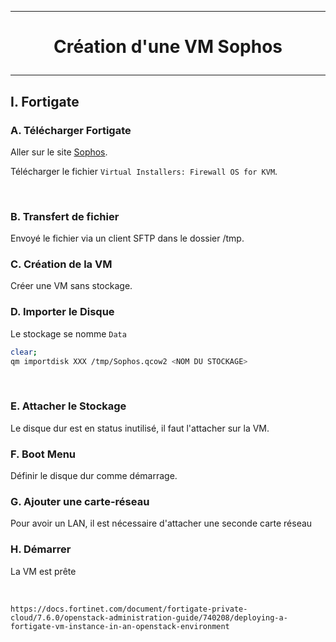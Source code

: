 
---------------------------------------------------------------------------------------------------------------------------------------
# <p align='center'> Création d'une VM Sophos </p>
---------------------------------------------------------------------------------------------------------------------------------------
## I. Fortigate
### A. Télécharger Fortigate
Aller sur le site [Sophos](https://www.sophos.com/en-us/support/downloads/firewall-installers). 

Télécharger le fichier `Virtual Installers: Firewall OS for KVM`.



<br />

### B. Transfert de fichier
Envoyé le fichier via un client SFTP dans le dossier /tmp.

### C. Création de la VM
Créer une VM sans stockage. 

### D. Importer le Disque
Le stockage se nomme `Data`
```bash
clear;
qm importdisk XXX /tmp/Sophos.qcow2 <NOM DU STOCKAGE>
```

<br />

### E. Attacher le Stockage
Le disque dur est en status inutilisé, il faut l'attacher sur la VM.

### F. Boot Menu
Définir le disque dur comme démarrage.

### G. Ajouter une carte-réseau
Pour avoir un LAN, il est nécessaire d'attacher une seconde carte réseau

### H. Démarrer
La VM est prête

<br/>


```
https://docs.fortinet.com/document/fortigate-private-cloud/7.6.0/openstack-administration-guide/740208/deploying-a-fortigate-vm-instance-in-an-openstack-environment
```

